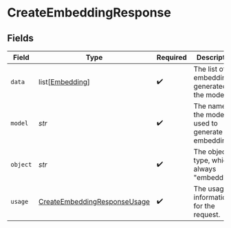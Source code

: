 # CreateEmbeddingResponse


## Fields

| Field                                                                               | Type                                                                                | Required                                                                            | Description                                                                         |
| ----------------------------------------------------------------------------------- | ----------------------------------------------------------------------------------- | ----------------------------------------------------------------------------------- | ----------------------------------------------------------------------------------- |
| `data`                                                                              | list[[Embedding](../../models/shared/embedding.md)]                                 | :heavy_check_mark:                                                                  | The list of embeddings generated by the model.                                      |
| `model`                                                                             | *str*                                                                               | :heavy_check_mark:                                                                  | The name of the model used to generate the embedding.                               |
| `object`                                                                            | *str*                                                                               | :heavy_check_mark:                                                                  | The object type, which is always "embedding".                                       |
| `usage`                                                                             | [CreateEmbeddingResponseUsage](../../models/shared/createembeddingresponseusage.md) | :heavy_check_mark:                                                                  | The usage information for the request.                                              |